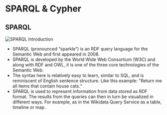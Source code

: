 # SPARQL & Cypher

## SPARQL

![SPARQL Introduction](../images/sparql_slide_01.png)

- SPARQL (pronounced “sparkle”) is an RDF query language for the Semantic Web and first appeared in 2008.
- SPARQL is developed by the World Wide Web Consortium (W3C) and along with RDF and OWL, it is one of the three core technologies of the Semantic Web. 
- The syntax here is relatively easy to learn, similar to SQL, and is reminiscent of English sentence structure. Like this example: "Return me all items that contain house cats.“
- SPARQL is used to represent information from data stored as RDF format. The results from the queries can then in turn be visualized in different ways. For example, as in the Wikidata Query Service as a table, timeline or map.
